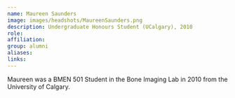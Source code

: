 ```yaml
---
name: Maureen Saunders
image: images/headshots/MaureenSaunders.png
description: Undergraduate Honours Student (UCalgary), 2010
role: 
affiliation: 
group: alumni
aliases: 
links:
---
```


Maureen was a BMEN 501 Student in the Bone Imaging Lab in 2010 from the University of Calgary.